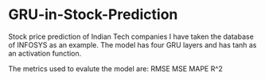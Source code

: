 # GRU-in-Stock-Prediction
Stock price prediction of Indian Tech companies
I have taken the database of INFOSYS as an example.
The model has four GRU layers and has tanh as an activation function.

The metrics used to evalute the model are:
  RMSE
  MSE
  MAPE
  R^2


  
  
